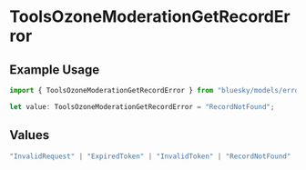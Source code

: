 # ToolsOzoneModerationGetRecordError

## Example Usage

```typescript
import { ToolsOzoneModerationGetRecordError } from "bluesky/models/errors";

let value: ToolsOzoneModerationGetRecordError = "RecordNotFound";
```

## Values

```typescript
"InvalidRequest" | "ExpiredToken" | "InvalidToken" | "RecordNotFound"
```